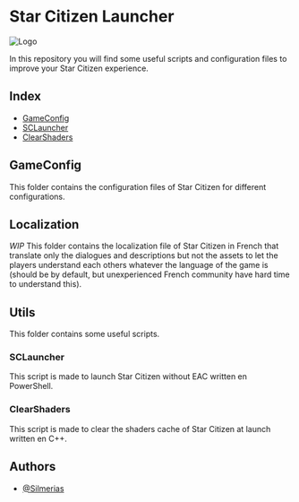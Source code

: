 # Star Citizen Launcher

![Logo][FS]

In this repository you will find some useful scripts and configuration files to improve your Star Citizen experience.

## Index

- [GameConfig](#gameconfig)
- [SCLauncher](#sclauncher)
- [ClearShaders](#clearshaders)

## GameConfig

This folder contains the configuration files of Star Citizen for different configurations.

## Localization

*WIP*
This folder contains the localization file of Star Citizen in French that translate only the dialogues and descriptions but not the assets to let the players understand each others whatever the language of the game is (should be by default, but unexperienced French community have hard time to understand this).

## Utils

This folder contains some useful scripts.

### SCLauncher

This script is made to launch Star Citizen without EAC written en PowerShell.

### ClearShaders

This script is made to clear the shaders cache of Star Citizen at launch written en C++.

## Authors

- [@Silmerias](https://www.github.com/Silmerias)

[FS]: https://frogswarm.fr/data/imgs/logo-devops-github.png
